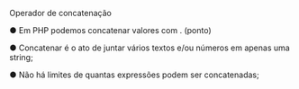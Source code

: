 Operador de concatenação

● Em PHP podemos concatenar valores com . (ponto)

● Concatenar é o ato de juntar vários textos e/ou números em apenas
uma string;

● Não há limites de quantas expressões podem ser concatenadas;